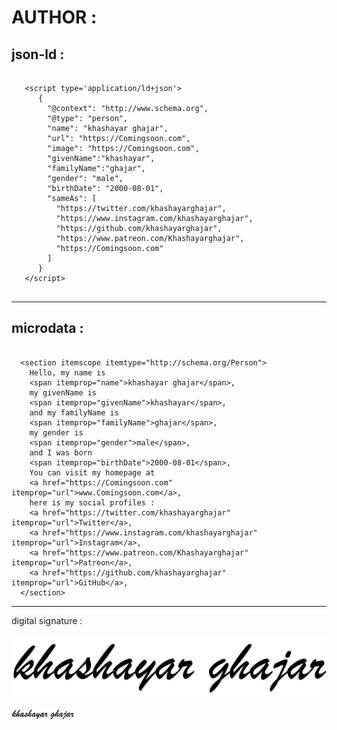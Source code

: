 # AUTHOR : #

## json-ld : ##

```json-ld
  
   <script type='application/ld+json'> 
      {
        "@context": "http://www.schema.org",
        "@type": "person",
        "name": "khashayar ghajar",
        "url": "https://Comingsoon.com",
        "image": "https://Comingsoon.com",
        "givenName":"khashayar",
        "familyName":"ghajar",
        "gender": "male",
        "birthDate": "2000-08-01",
        "sameAs": [
          "https://twitter.com/khashayarghajar",
          "https://www.instagram.com/khashayarghajar",
          "https://github.com/khashayarghajar",
          "https://www.patreon.com/Khashayarghajar",
          "https://Comingsoon.com"
        ]  
      }
   </script>
  
```

----

## microdata : ##

```microdata

  <section itemscope itemtype="http://schema.org/Person"> 
    Hello, my name is 
    <span itemprop="name">khashayar ghajar</span>,
    my givenName is
    <span itemprop="givenName">khashayar</span>,
    and my familyName is
    <span itemprop="familyName">ghajar</span>,
    my gender is 
    <span itemprop="gender">male</span>,
    and I was born 
    <span itemprop="birthDate">2000-08-01</span>,
    You can visit my homepage at 
    <a href="https://Comingsoon.com" itemprop="url">www.Comingsoon.com</a>,
    here is my social profiles : 
    <a href="https://twitter.com/khashayarghajar" itemprop="url">Twitter</a>,
    <a href="https://www.instagram.com/khashayarghajar" itemprop="url">Instagram</a>,
    <a href="https://www.patreon.com/Khashayarghajar" itemprop="url">Patreon</a>,
    <a href="https://github.com/khashayarghajar" itemprop="url">GitHub</a>,
  </section>

```

----

digital signature :

![An old rock in the desert](/8dff398f37deebbbde4a8381db829e5bacc52280fa92e64451982d5203552d778b949da877f388ac13bd69e61bc0e2d5b10d6645507ccbc4b5b1f8e7a2ea08bd.png)

<img width="100em" src="/8dff398f37deebbbde4a8381db829e5bacc52280fa92e64451982d5203552d778b949da877f388ac13bd69e61bc0e2d5b10d6645507ccbc4b5b1f8e7a2ea08bd.png">

